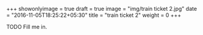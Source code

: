 +++
showonlyimage = true
draft = true
image = "img/train ticket 2.jpg"
date = "2016-11-05T18:25:22+05:30"
title = "train ticket 2"
weight = 0
+++

TODO Fill me in.

